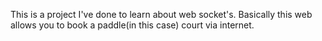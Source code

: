 This is a project I've done to learn about web socket's. Basically this web allows you to book a paddle(in this case) court via internet.
 
 
